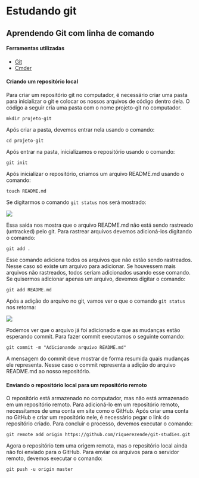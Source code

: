 # Estudando git
## Aprendendo Git com linha de comando
#### Ferramentas utilizadas
- [Git](https://git-scm.com/ "Git")
- [Cmder](https://cmder.net/ "Cmder")

#### Criando um repositório local 
Para criar um repositório git no computador, é necessário criar uma pasta para inicializar o git e colocar os nossos arquivos de código dentro dela. O código a seguir cria uma pasta com o nome projeto-git no computador.

`mkdir projeto-git`

Após criar a pasta, devemos entrar nela usando o comando:

`cd projeto-git`

Após entrar na pasta, inicializamos o repositório usando o comando:

`git init`

Após inicializar o repositório, criamos um arquivo README.md usando o comando:

`touch README.md`

Se digitarmos o comando `git status` nos será mostrado:

![](https://i.imgur.com/jTT9qgh.png)

Essa saída nos mostra que o arquivo README.md não está sendo rastreado (untracked) pelo git. Para rastrear arquivos devemos adicioná-los digitando o comando:

`git add .`

Esse comando adiciona todos os arquivos que não estão sendo rastreados. Nesse caso só existe um arquivo para adicionar. Se houvessem mais arquivos não rastreados, todos seriam adicionados usando esse comando. Se quisermos adicionar apenas um arquivo, devemos digitar o comando:

`git add README.md`

Após a adição do arquivo no git, vamos ver o que o comando `git status` nos retorna:

![](https://i.imgur.com/7g4bdym.png)

Podemos ver que o arquivo já foi adicionado e que as mudanças estão esperando commit. Para fazer commit executamos o seguinte comando:

`git commit -m "Adicionando arquivo README.md"`

A mensagem do commit deve mostrar de forma resumida quais mudanças ele representa. Nesse caso o commit representa a adição do arquivo README.md ao nosso repositório.

#### Enviando o repositório local para um repositório remoto

O repositório está armazenado no computador, mas não está armazenado em um repositório remoto. Para adicioná-lo em um repositório remoto, necessitamos de uma conta em site como o GitHub. Após criar uma conta no GitHub e criar um repositório nele, é necessário pegar o link do repositório criado. Para concluir o processo, devemos executar o comando:

`git remote add origin https://github.com/riquerezende/git-studies.git`

Agora o repositório tem uma origem remota, mas o repositório local ainda não foi enviado para o GitHub. Para enviar os arquivos para o servidor remoto, devemos executar o comando:

`git push -u origin master`